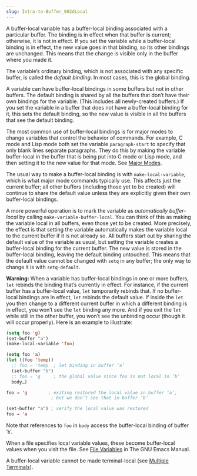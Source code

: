 ```yaml
---
slug: Intro-to-Buffer_002dLocal
---
```


A buffer-local variable has a buffer-local binding associated with a particular buffer. The binding is in effect when that buffer is current; otherwise, it is not in effect. If you set the variable while a buffer-local binding is in effect, the new value goes in that binding, so its other bindings are unchanged. This means that the change is visible only in the buffer where you made it.

The variable’s ordinary binding, which is not associated with any specific buffer, is called the *default binding*. In most cases, this is the global binding.

A variable can have buffer-local bindings in some buffers but not in other buffers. The default binding is shared by all the buffers that don’t have their own bindings for the variable. (This includes all newly-created buffers.) If you set the variable in a buffer that does not have a buffer-local binding for it, this sets the default binding, so the new value is visible in all the buffers that see the default binding.

The most common use of buffer-local bindings is for major modes to change variables that control the behavior of commands. For example, C mode and Lisp mode both set the variable `paragraph-start` to specify that only blank lines separate paragraphs. They do this by making the variable buffer-local in the buffer that is being put into C mode or Lisp mode, and then setting it to the new value for that mode. See [Major Modes](/docs/elisp/Major-Modes).

The usual way to make a buffer-local binding is with `make-local-variable`, which is what major mode commands typically use. This affects just the current buffer; all other buffers (including those yet to be created) will continue to share the default value unless they are explicitly given their own buffer-local bindings.

A more powerful operation is to mark the variable as *automatically buffer-local* by calling `make-variable-buffer-local`. You can think of this as making the variable local in all buffers, even those yet to be created. More precisely, the effect is that setting the variable automatically makes the variable local to the current buffer if it is not already so. All buffers start out by sharing the default value of the variable as usual, but setting the variable creates a buffer-local binding for the current buffer. The new value is stored in the buffer-local binding, leaving the default binding untouched. This means that the default value cannot be changed with `setq` in any buffer; the only way to change it is with `setq-default`.

**Warning:** When a variable has buffer-local bindings in one or more buffers, `let` rebinds the binding that’s currently in effect. For instance, if the current buffer has a buffer-local value, `let` temporarily rebinds that. If no buffer-local bindings are in effect, `let` rebinds the default value. If inside the `let` you then change to a different current buffer in which a different binding is in effect, you won’t see the `let` binding any more. And if you exit the `let` while still in the other buffer, you won’t see the unbinding occur (though it will occur properly). Here is an example to illustrate:

```lisp
(setq foo 'g)
(set-buffer "a")
(make-local-variable 'foo)
```

```lisp
(setq foo 'a)
(let ((foo 'temp))
  ;; foo ⇒ 'temp  ; let binding in buffer ‘a’
  (set-buffer "b")
  ;; foo ⇒ 'g     ; the global value since foo is not local in ‘b’
  body…)
```

```lisp
foo ⇒ 'g        ; exiting restored the local value in buffer ‘a’,
                 ; but we don’t see that in buffer ‘b’
```

```lisp
(set-buffer "a") ; verify the local value was restored
foo ⇒ 'a
```

Note that references to `foo` in `body` access the buffer-local binding of buffer ‘`b`’.

When a file specifies local variable values, these become buffer-local values when you visit the file. See [File Variables](https://www.gnu.org/software/emacs/manual/html_mono/emacs.html#File-Variables) in The GNU Emacs Manual.

A buffer-local variable cannot be made terminal-local (see [Multiple Terminals](/docs/elisp/Multiple-Terminals)).
